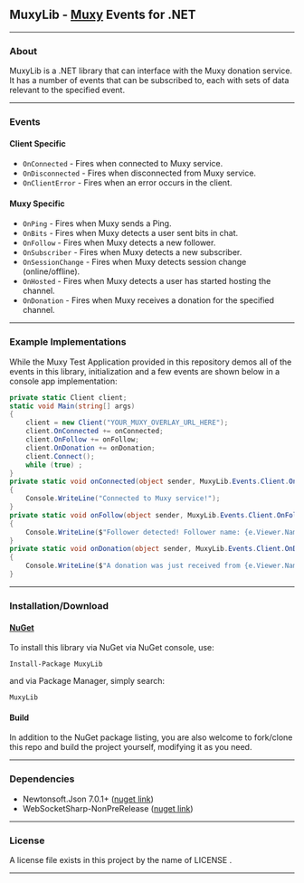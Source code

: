 ## MuxyLib - [Muxy](https://muxy.io/) Events for .NET
*****
### About
MuxyLib is a .NET library that can interface with the Muxy donation service. It has a number of events that can be subscribed to, each with sets of data relevant to the specified event.
*****
### Events
#### Client Specific
 - `OnConnected` - Fires when connected to Muxy service.
 - `OnDisconnected` - Fires when disconnected from Muxy service.
 - `OnClientError` - Fires when an error occurs in the client.

#### Muxy Specific
 - `OnPing` - Fires when Muxy sends a Ping.
 - `OnBits` - Fires when Muxy detects a user sent bits in chat.
 - `OnFollow` - Fires when Muxy detects a new follower.
 - `OnSubscriber` - Fires when Muxy detects a new subscriber.
 - `OnSessionChange` - Fires when Muxy detects session change (online/offline).
 - `OnHosted` - Fires when Muxy detects a user has started hosting the channel.
 - `OnDonation` - Fires when Muxy receives a donation for the specified channel.
*****

### Example Implementations
While the Muxy Test Application provided in this repository demos all of the events in this library, initialization and a few events are shown below in a console app implementation:
```csharp
private static Client client;
static void Main(string[] args)
{
    client = new Client("YOUR_MUXY_OVERLAY_URL_HERE");
    client.OnConnected += onConnected;
    client.OnFollow += onFollow;
    client.OnDonation += onDonation;
    client.Connect();
    while (true) ;
}
private static void onConnected(object sender, MuxyLib.Events.Client.OnConnectedArgs e)
{
    Console.WriteLine("Connected to Muxy service!");
}
private static void onFollow(object sender, MuxyLib.Events.Client.OnFollowArgs e)
{
    Console.WriteLine($"Follower detected! Follower name: {e.Viewer.Name}");
}
private static void onDonation(object sender, MuxyLib.Events.Client.OnDonationArgs e)
{
    Console.WriteLine($"A donation was just received from {e.Viewer.Name} in the amount of {e.Extra.Amount}!");
}
```

*****
### Installation/Download
#### [NuGet](https://www.nuget.org/packages/MuxyLib/)

To install this library via NuGet via NuGet console, use:
```
Install-Package MuxyLib
```
and via Package Manager, simply search:
```
MuxyLib
```
#### Build
In addition to the NuGet package listing, you are also welcome to fork/clone this repo and build the project yourself, modifying it as you need.
*****

### Dependencies
* Newtonsoft.Json 7.0.1+ ([nuget link](https://www.nuget.org/packages/Newtonsoft.Json/7.0.1))
* WebSocketSharp-NonPreRelease ([nuget link](https://www.nuget.org/packages/WebSocketSharp-NonPreRelease/))
*****

### License
A license file exists in this project by the name of LICENSE .
*****